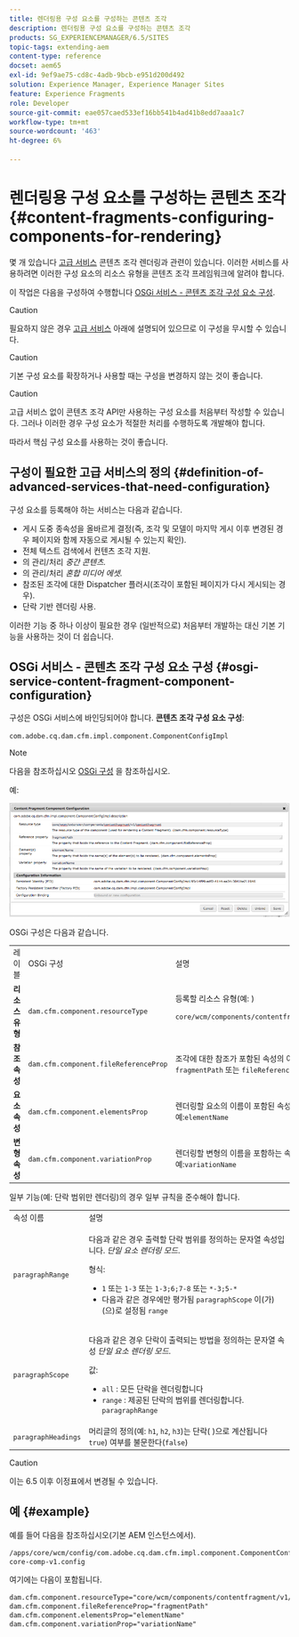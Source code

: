 ```yaml
---
title: 렌더링용 구성 요소를 구성하는 콘텐츠 조각
description: 렌더링용 구성 요소를 구성하는 콘텐츠 조각
products: SG_EXPERIENCEMANAGER/6.5/SITES
topic-tags: extending-aem
content-type: reference
docset: aem65
exl-id: 9ef9ae75-cd8c-4adb-9bcb-e951d200d492
solution: Experience Manager, Experience Manager Sites
feature: Experience Fragments
role: Developer
source-git-commit: eae057caed533ef16bb541b4ad41b8edd7aaa1c7
workflow-type: tm+mt
source-wordcount: '463'
ht-degree: 6%

---
```


# 렌더링용 구성 요소를 구성하는 콘텐츠 조각{#content-fragments-configuring-components-for-rendering}

몇 개 있습니다 [고급 서비스](/help/sites-developing/content-fragments-config-components-rendering.md#definition-of-advanced-services-that-need-configuration) 콘텐츠 조각 렌더링과 관련이 있습니다. 이러한 서비스를 사용하려면 이러한 구성 요소의 리소스 유형을 콘텐츠 조각 프레임워크에 알려야 합니다.

이 작업은 다음을 구성하여 수행합니다 [OSGi 서비스 - 콘텐츠 조각 구성 요소 구성](#osgi-service-content-fragment-component-configuration).

>[!CAUTION]
>
>필요하지 않은 경우 [고급 서비스](/help/sites-developing/content-fragments-config-components-rendering.md#definition-of-advanced-services-that-need-configuration) 아래에 설명되어 있으므로 이 구성을 무시할 수 있습니다.

>[!CAUTION]
>
>기본 구성 요소를 확장하거나 사용할 때는 구성을 변경하지 않는 것이 좋습니다.

>[!CAUTION]
>
>고급 서비스 없이 콘텐츠 조각 API만 사용하는 구성 요소를 처음부터 작성할 수 있습니다. 그러나 이러한 경우 구성 요소가 적절한 처리를 수행하도록 개발해야 합니다.
>
>따라서 핵심 구성 요소를 사용하는 것이 좋습니다.

## 구성이 필요한 고급 서비스의 정의 {#definition-of-advanced-services-that-need-configuration}

구성 요소를 등록해야 하는 서비스는 다음과 같습니다.

* 게시 도중 종속성을 올바르게 결정(즉, 조각 및 모델이 마지막 게시 이후 변경된 경우 페이지와 함께 자동으로 게시될 수 있는지 확인).
* 전체 텍스트 검색에서 컨텐츠 조각 지원.
* 의 관리/처리 *중간 콘텐츠.*
* 의 관리/처리 *혼합 미디어 에셋.*
* 참조된 조각에 대한 Dispatcher 플러시(조각이 포함된 페이지가 다시 게시되는 경우).
* 단락 기반 렌더링 사용.

이러한 기능 중 하나 이상이 필요한 경우 (일반적으로) 처음부터 개발하는 대신 기본 기능을 사용하는 것이 더 쉽습니다.

## OSGi 서비스 - 콘텐츠 조각 구성 요소 구성 {#osgi-service-content-fragment-component-configuration}

구성은 OSGi 서비스에 바인딩되어야 합니다. **콘텐츠 조각 구성 요소 구성**:

`com.adobe.cq.dam.cfm.impl.component.ComponentConfigImpl`

>[!NOTE]
>
>다음을 참조하십시오 [OSGi 구성](/help/sites-deploying/configuring-osgi.md) 을 참조하십시오.

예:

![cfm-01](assets/cfm-01.png)

OSGi 구성은 다음과 같습니다.

<table>
 <tbody>
  <tr>
   <td>레이블</td>
   <td>OSGi 구성<br /> </td>
   <td>설명</td>
  </tr>
  <tr>
   <td><strong>리소스 유형</strong></td>
   <td><code>dam.cfm.component.resourceType</code></td>
   <td>등록할 리소스 유형(예: ) <br /> <p><span class="cmp-examples-demo__property-value"><code>core/wcm/components/contentfragment/v1/contentfragment</code></code></p> </td>
  </tr>
  <tr>
   <td><strong>참조 속성</strong></td>
   <td><code>dam.cfm.component.fileReferenceProp</code></td>
   <td>조각에 대한 참조가 포함된 속성의 이름입니다(예: ). <code>fragmentPath</code> 또는 <code>fileReference</code></td>
  </tr>
  <tr>
   <td><strong>요소 속성</strong></td>
   <td><code>dam.cfm.component.elementsProp</code></td>
   <td>렌더링할 요소의 이름이 포함된 속성의 이름입니다. 예:<code>elementName</code></td>
  </tr>
  <tr>
   <td><strong>변형 속성</strong><br /> </td>
   <td><code>dam.cfm.component.variationProp</code></td>
   <td>렌더링할 변형의 이름을 포함하는 속성의 이름입니다. 예:<code>variationName</code></td>
  </tr>
 </tbody>
</table>

일부 기능(예: 단락 범위만 렌더링)의 경우 일부 규칙을 준수해야 합니다.

<table>
 <tbody>
  <tr>
   <td>속성 이름</td>
   <td>설명</td>
  </tr>
  <tr>
   <td><code>paragraphRange</code></td>
   <td><p>다음과 같은 경우 출력할 단락 범위를 정의하는 문자열 속성입니다. <em>단일 요소 렌더링 모드</em>.</p> <p>형식:</p>
    <ul>
     <li><code>1</code> 또는 <code>1-3</code> 또는 <code>1-3;6;7-8</code> 또는 <code>*-3;5-*</code></li>
     <li>다음과 같은 경우에만 평가됨 <code>paragraphScope</code> 이(가) (으)로 설정됨 <code>range</code></li>
    </ul> </td>
  </tr>
  <tr>
   <td><code>paragraphScope</code></td>
   <td><p>다음과 같은 경우 단락이 출력되는 방법을 정의하는 문자열 속성 <em>단일 요소 렌더링 모드</em>.</p> <p>값:</p>
    <ul>
     <li><code>all</code> : 모든 단락을 렌더링합니다</li>
     <li><code>range</code> : 제공된 단락의 범위를 렌더링합니다. <code>paragraphRange</code></li>
    </ul> </td>
  </tr>
  <tr>
   <td><code>paragraphHeadings</code></td>
   <td>머리글의 정의(예: <code>h1</code>, <code>h2</code>, <code>h3</code>)는 단락( )으로 계산됩니다<code>true</code>) 여부를 불문한다(<code>false</code>)</td>
  </tr>
 </tbody>
</table>

>[!CAUTION]
>
>이는 6.5 이후 이정표에서 변경될 수 있습니다.

## 예 {#example}

예를 들어 다음을 참조하십시오(기본 AEM 인스턴스에서).

```
/apps/core/wcm/config/com.adobe.cq.dam.cfm.impl.component.ComponentConfigImpl-core-comp-v1.config
```

여기에는 다음이 포함됩니다.

```
dam.cfm.component.resourceType="core/wcm/components/contentfragment/v1/contentfragment"
dam.cfm.component.fileReferenceProp="fragmentPath"
dam.cfm.component.elementsProp="elementName"
dam.cfm.component.variationProp="variationName"
```
